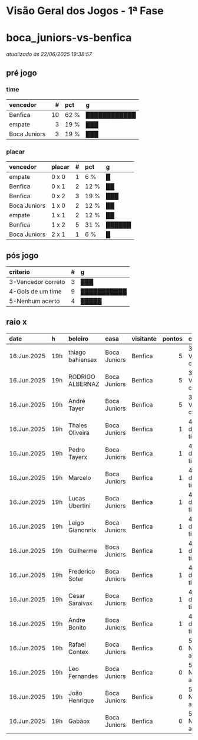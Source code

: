 # Visão Geral dos Jogos - 1ª Fase

# boca_juniors-vs-benfica

_atualizado às 22/06/2025 19:38:57_

## pré jogo

### time

| vencedor     |   # | pct   | g            |
|:-------------|----:|:------|:-------------|
| Benfica      |  10 | 62 %  | ████████████ |
| empate       |   3 | 19 %  | ███          |
| Boca Juniors |   3 | 19 %  | ███          |

### placar

| vencedor     | placar   |   # | pct   | g      |
|:-------------|:---------|----:|:------|:-------|
| empate       | 0 x 0    |   1 | 6 %   | █      |
| Benfica      | 0 x 1    |   2 | 12 %  | ██     |
| Benfica      | 0 x 2    |   3 | 19 %  | ███    |
| Boca Juniors | 1 x 0    |   2 | 12 %  | ██     |
| empate       | 1 x 1    |   2 | 12 %  | ██     |
| Benfica      | 1 x 2    |   5 | 31 %  | ██████ |
| Boca Juniors | 2 x 1    |   1 | 6 %   | █      |

## pós jogo

| criterio           |   # | g           |
|:-------------------|----:|:------------|
| 3-Vencedor correto |   3 | ███         |
| 4-Gols de um time  |   9 | ███████████ |
| 5-Nenhum acerto    |   4 | █████       |

## raio x

| date        | h   | boleiro          | casa         | visitante   |   pontos | criteiro           | bol_placar   | bol_time     | real_placar   | real_time   |
|:------------|:----|:-----------------|:-------------|:------------|---------:|:-------------------|:-------------|:-------------|:--------------|:------------|
| 16.Jun.2025 | 19h | thiago bahiensex | Boca Juniors | Benfica     |        5 | 3-Vencedor correto | 1 x 1        | empate       | 2 x 2         | empate      |
| 16.Jun.2025 | 19h | RODRIGO ALBERNAZ | Boca Juniors | Benfica     |        5 | 3-Vencedor correto | 1 x 1        | empate       | 2 x 2         | empate      |
| 16.Jun.2025 | 19h | André Tayer      | Boca Juniors | Benfica     |        5 | 3-Vencedor correto | 0 x 0        | empate       | 2 x 2         | empate      |
| 16.Jun.2025 | 19h | Thales Oliveira  | Boca Juniors | Benfica     |        1 | 4-Gols de um time  | 0 x 2        | Benfica      | 2 x 2         | empate      |
| 16.Jun.2025 | 19h | Pedro Tayerx     | Boca Juniors | Benfica     |        1 | 4-Gols de um time  | 1 x 2        | Benfica      | 2 x 2         | empate      |
| 16.Jun.2025 | 19h | Marcelo          | Boca Juniors | Benfica     |        1 | 4-Gols de um time  | 1 x 2        | Benfica      | 2 x 2         | empate      |
| 16.Jun.2025 | 19h | Lucas Ubertini   | Boca Juniors | Benfica     |        1 | 4-Gols de um time  | 1 x 2        | Benfica      | 2 x 2         | empate      |
| 16.Jun.2025 | 19h | Leigo Gianonnix  | Boca Juniors | Benfica     |        1 | 4-Gols de um time  | 1 x 2        | Benfica      | 2 x 2         | empate      |
| 16.Jun.2025 | 19h | Guilherme        | Boca Juniors | Benfica     |        1 | 4-Gols de um time  | 2 x 1        | Boca Juniors | 2 x 2         | empate      |
| 16.Jun.2025 | 19h | Frederico Soter  | Boca Juniors | Benfica     |        1 | 4-Gols de um time  | 0 x 2        | Benfica      | 2 x 2         | empate      |
| 16.Jun.2025 | 19h | Cesar Saraivax   | Boca Juniors | Benfica     |        1 | 4-Gols de um time  | 1 x 2        | Benfica      | 2 x 2         | empate      |
| 16.Jun.2025 | 19h | Andre Bonito     | Boca Juniors | Benfica     |        1 | 4-Gols de um time  | 0 x 2        | Benfica      | 2 x 2         | empate      |
| 16.Jun.2025 | 19h | Rafael Contex    | Boca Juniors | Benfica     |        0 | 5-Nenhum acerto    | 1 x 0        | Boca Juniors | 2 x 2         | empate      |
| 16.Jun.2025 | 19h | Leo Fernandes    | Boca Juniors | Benfica     |        0 | 5-Nenhum acerto    | 0 x 1        | Benfica      | 2 x 2         | empate      |
| 16.Jun.2025 | 19h | João Henrique    | Boca Juniors | Benfica     |        0 | 5-Nenhum acerto    | 1 x 0        | Boca Juniors | 2 x 2         | empate      |
| 16.Jun.2025 | 19h | Gabãox           | Boca Juniors | Benfica     |        0 | 5-Nenhum acerto    | 0 x 1        | Benfica      | 2 x 2         | empate      |